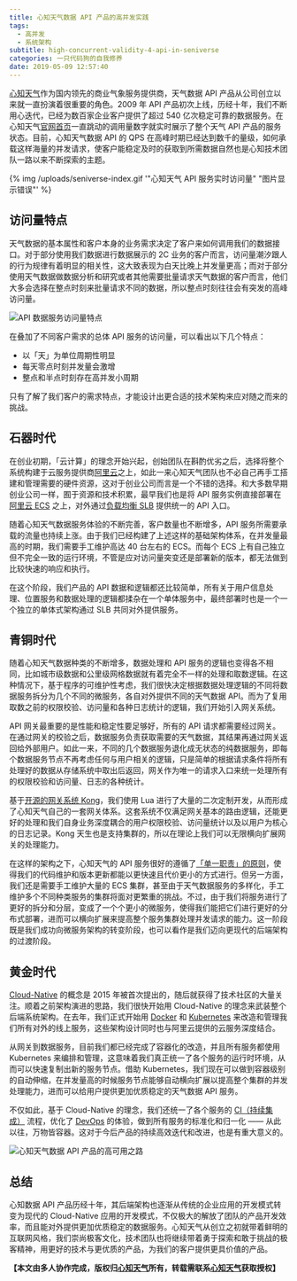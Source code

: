 ```yaml
---
title: 心知天气数据 API 产品的高并发实践
tags:
  - 高并发
  - 系统架构
subtitle: high-concurrent-validity-4-api-in-seniverse
categories: 一只代码狗的自我修养
date: 2019-05-09 12:57:40
---
```


[心知天气](https://www.seniverse.com/)作为国内领先的商业气象服务提供商，天气数据 API 产品从公司创立以来就一直扮演着很重要的角色。2009 年 API 产品初次上线，历经十年，我们不断用心迭代，已经为数百家企业客户提供了超过 540 亿次稳定可靠的数据服务。在心知天气[官网首页](https://www.seniverse.com/)一直跳动的调用量数字就实时展示了整个天气 API 产品的服务状态。目前，心知天气数据 API 的 QPS 在高峰时期已经达到数千的量级，如何承载这样海量的并发请求，使客户能稳定及时的获取到所需数据自然也是心知技术团队一路以来不断探索的主题。

{% img /uploads/seniverse-index.gif '"心知天气 API 服务实时访问量" "图片显示错误"' %}

<!-- more -->

## 访问量特点

天气数据的基本属性和客户本身的业务需求决定了客户来如何调用我们的数据接口。对于部分使用我们数据进行数据展示的 2C 业务的客户而言，访问量潮汐跟人的行为规律有着明显的相关性，这大致表现为白天比晚上并发量更高；而对于部分使用天气数据做数据分析和研究或者其他需要批量请求天气数据的客户而言，他们大多会选择在整点时刻来批量请求不同的数据，所以整点时刻往往会有突发的高峰访问量。

![API 数据服务访问量特点](https://i.loli.net/2019/04/18/5cb885ced4a0b.png)

在叠加了不同客户需求的总体 API 服务的访问量，可以看出以下几个特点：

- 以「天」为单位周期性明显
- 每天零点时刻并发量会激增
- 整点和半点时刻存在高并发小周期

只有了解了我们客户的需求特点，才能设计出更合适的技术架构来应对随之而来的挑战。

## 石器时代

在创业初期，「云计算」的理念开始兴起，创始团队在斟酌优劣之后，选择将整个系统构建于云服务提供商[阿里云](https://www.aliyun.com/)之上，如此一来心知天气团队也不必自己再手工搭建和管理需要的硬件资源，这对于创业公司而言是一个不错的选择。和大多数早期创业公司一样，囿于资源和技术积累，最早我们也是将 API 服务实例直接部署在[阿里云 ECS](https://cn.aliyun.com/product/ecs) 之上，对外通过[负载均衡 SLB](https://www.aliyun.com/product/slb) 提供统一的 API 入口。

随着心知天气数据服务体验的不断完善，客户数量也不断增多，API 服务所需要承载的流量也持续上涨。由于我们已经构建了上述这样的基础架构体系，在并发量最高的时期，我们需要手工维护高达 40 台左右的 ECS。而每个 ECS 上有自己独立但不完全一致的运行环境，不管是应对访问量突变还是部署新的版本，都无法做到比较快速的响应和执行。

在这个阶段，我们产品的 API 数据和逻辑都还比较简单，所有关于用户信息处理、位置服务和数据处理的逻辑都揉杂在一个单体服务中，最终部署时也是一个一个独立的单体式架构通过 SLB 共同对外提供服务。

## 青铜时代

随着心知天气数据种类的不断增多，数据处理和 API 服务的逻辑也变得各不相同，比如城市级数据和公里级网格数据就有着完全不一样的处理和取数逻辑。在这种情况下，基于程序的可维护性考虑，我们很快决定根据数据处理逻辑的不同将数据服务拆分为几个不同的微服务，各自对外提供不同的天气数据 API。而为了复用取数之前的权限校验、访问量和各种日志统计的逻辑，我们开始引入网关系统。

API 网关最重要的是性能和稳定性要足够好，所有的 API 请求都需要经过网关。在通过网关的校验之后，数据服务负责获取需要的天气数据，其结果再通过网关返回给外部用户。如此一来，不同的几个数据服务退化成无状态的纯数据服务，即每个数据服务节点不再考虑任何与用户相关的逻辑，只是简单的根据请求条件将所有处理好的数据从存储系统中取出后返回，网关作为唯一的请求入口来统一处理所有的权限校验和访问量、日志的各种统计。

基于[开源的网关系统 Kong](https://konghq.com/)，我们使用 Lua 进行了大量的二次定制开发，从而形成了心知天气自己的一套网关体系。这套系统不仅满足网关基本的路由逻辑，还能更好的处理和我们自身业务深度耦合的用户权限校验、访问量统计以及以用户为核心的日志记录。Kong 天生也是支持集群的，所以在理论上我们可以无限横向扩展网关的处理能力。

在这样的架构之下，心知天气的 API 服务很好的遵循了[「单一职责」的原则](https://zh.wikipedia.org/wiki/单一功能原则)，使得我们的代码维护和版本更新都能以更快速且代价更小的方式进行。但另一方面，我们还是需要手工维护大量的 ECS 集群，甚至由于天气数据服务的多样化，手工维护多个不同种类服务的集群将面对更繁重的挑战。不过，由于我们将服务进行了更好的拆分和分层，变成了一个个更小的微服务，使得我们能把它们进行更好的分布式部署，进而可以横向扩展来提高整个服务集群处理并发请求的能力。这一阶段既是我们成功向微服务架构的转变阶段，也可以看作是我们迈向更现代的后端架构的过渡阶段。

## 黄金时代

[Cloud-Native](https://pivotal.io/cloud-native) 的概念是 2015 年被首次提出的，随后就获得了技术社区的大量关注。顺着之前架构演进的思路，我们很快开始用 Cloud-Native 的理念来武装整个后端系统架构。在去年，我们正式开始用 [Docker](https://www.docker.com/) 和 [Kubernetes](https://kubernetes.io/) 来改造和管理我们所有对外的线上服务，这些架构设计同时也与阿里云提供的云服务深度结合。

从网关到数据服务，目前我们都已经完成了容器化的改造，并且所有服务都使用 Kubernetes 来编排和管理，这意味着我们真正统一了各个服务的运行时环境，从而可以快速复制出新的服务节点。借助 Kubernetes，我们现在可以做到容器级别的自动伸缩，在并发量高的时候服务节点能够自动横向扩展以提高整个集群的并发处理能力，进而可以给用户提供更加优质稳定的天气数据 API 服务。

不仅如此，基于 Cloud-Native 的理念，我们还统一了各个服务的 [CI（持续集成）](https://zh.wikipedia.org/wiki/持續整合) 流程，优化了 [DevOps](https://zh.wikipedia.org/wiki/DevOps) 的体验，做到所有服务的标准化和归一化 —— 从此以往，万物皆容器。这对于今后产品的持续高效迭代和改进，也是有重大意义的。

![心知天气数据 API 产品的高可用之路](https://i.loli.net/2019/05/09/5cd3d76bb42c6.png)

## 总结

心知数据 API 产品历经十年，其后端架构也逐渐从传统的企业应用的开发模式转变为现代的 Cloud-Native 应用的开发模式，不仅极大的解放了团队的产品开发效率，而且能对外提供更加优质稳定的数据服务。心知天气从创立之初就带着鲜明的互联网风格，我们崇尚极客文化，技术团队也将继续带着勇于探索和敢于挑战的极客精神，用更好的技术与更优质的产品，为我们的客户提供更具价值的产品。

**【本文由多人协作完成，版权归[心知天气](https://www.seniverse.com/)所有，转载需联系[心知天气](mailto:hi@seniverse.com?subject=文章转载授权申请)获取授权】**
